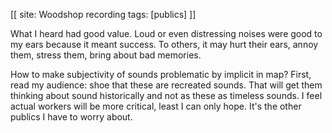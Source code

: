 [[
site: Woodshop recording
tags: [publics]
]]

What I heard had good value. Loud or even distressing noises were good to my ears because it meant success. To others, it may hurt their ears, annoy them, stress them, bring about bad memories.  

How to make subjectivity of sounds problematic by implicit in map? First, read my audience: shoe that these are recreated sounds. That will get them thinking about sound historically and not as these as timeless sounds. I feel actual workers will be more critical, least I can only hope. It's the other publics I have to worry about.